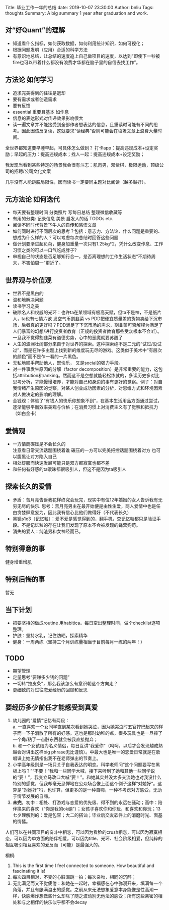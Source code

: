 Title: 毕业工作一年的总结
date: 2019-10-07 23:30:00
Author: bnliu
Tags: thoughts
Summary: A big summary 1 year after graduation and work.

## 对“好Quant”的理解
- 知道看什么指标，如何获取数据，如何利用统计知识，如何可视化；
- 根据问题发明（应用）合适的科学方法
- 有意识地总结，让总结的速度追上自己做项目的速度，以达到“即使下一秒被fire也可以带着什么都没有浪费才华都在脑子里的自信去找工作”。

## 方法论 如何学习
- 追求完美得到的往往是退却
- 要有需求或者创造需求
- 要有反馈
- essential 重要且基本 如作息
- 信息的表达形式对传递效果影响很大
- 读一遍文章并不能接受到全部作者想表达的信息，且重读时可能有不同的思考。因此因该反复读，这就要求“读经典”否则可能会在垃圾文章上浪费大量时间。

全世界都知道要早睡早起，可具体怎么做到？
打卡app：提高违规成本+设定奖励；早起的压力：提高违规成本；找人一起：提高违规成本+设定奖励；

我发现当看到某些特定的场景我会很有斗志：肌肉男，邓紫棋，极限运动，顶级公司的招聘/公司文化文案

几乎没有人能跳脱局限性，因而读书一定要同主题对比阅读（越多越好）。


## 元方法论 如何迭代
- 每天要有整理时间 分类照片 写每日总结 整理微信收藏等
- 有用的分类: 记录信息 美景 启发人的话 TODOs etc.
- 阅读不同时代背景下牛人的自传和感悟文章
- 如何同时进行不同层次的思考？包括：意志力、方法论、什么问题是重要的、想成为什么样的人？可以考虑每次总结时回答这些问题
- 做计划要渐进超负荷，健身加重量一次只有1.25kg*2，凭什么改变作息、工作习惯之类的可以一口气吃成胖子?
- 审视自己的状态是否足够知行合一，是否离理想的工作生活状态“不期待周末，不害怕周一”更近了。

## 世界观与价值观
- 世界不是黑白的
- 温和地解决问题
- 读书学习之美
- 破除名人和权威的光环：也许ta在某领域有极高天赋，但ta不是神，不是纸片人，ta也有七情六欲
发空气币割韭菜 vs PDD把便宜质量差的货物卖给下沉市场，后者真的更好吗？PDD满足了下沉市场的需求，割韭菜可否解释为满足了人们暴富的幻想/进行投资者教育（正规的投资者教育那些受众根本不会听）。一旦我不觉得割韭菜有道德劣势，心中的恶魔就要苏醒了
- 人生的波澜壮阔部分来自于对世界的探索。这种探索绝不是二元的“试过/没试过”，而是在许多主题上找到新的维度玩无尽的游戏。这类似于美术中“有层次的颜色”而不是乍一看的一片黑色。
- 无私地顺手帮助他人，既快乐， 又是social的强力手段。
- 对一件事发生原因的分解（factor decomposition）是非常重要的能力，这包括attribution和ranking。然而这不是空想就能轻松练就的，多读历史多对比思考分析，才能慢慢培养，才能对自己和身边的事有更好的觉察。例子：对自我情绪产生原因的觉察，对某人创业成功因素的分析，对思维方式和环境因素对人做决定的影响的理解。
- 金钱观：体验了“有钱人的快乐你想象不到”，在基本生活用品方面通过尝试，逐渐能够平衡效率美观与价格；在消费习惯上对消费主义有了觉察和抵抗力（如白金卡）

## 爱情观
- 一方情商碾压是不会长久的  
    注意看日常交流话题围绕着谁 碾压的一方可以完美把控话题围绕着对方 也可以腹黑让对方陷入自己
- 相处舒服而快速发展可能只是双方都寂寞也都不差
- 和任何有好感的ta暧昧都很吸引人，但这不是因为ta吸引人

## 探索长久的爱情

- 矛盾：苦月亮告诉我花样终究会玩完，现实中有位12年婚姻的女人告诉我有无穷无尽的快乐. 思考：苦月亮男主在最开始便是由性生爱，两人爱情中也是任由贪婪肆意妄为，因此我有信心比他们做得好（不代表长久)
- 黑镜s1e3（记忆粒）：爱不爱是感觉得到的，翻手机，查记忆粒都只是验证手段。不是记忆粒的存在让我们发现了原本不会被发现的蝇营狗苟。
- 消失的爱人：纯渣男和女神经而已。

## 特别得意的事
健身增重增肌

## 特别后悔的事
暂无


## 当下计划
- 把要坚持的做成routine 用habitica。每日空出整理时间，做个checklist逐项整理。
- 护肤：坚持水乳，记住防晒，探索精华
- 健身：一周两练（坚持三个月训练量相当于目前每月一练的两年！）

## TODO
- 期望管理
- 定量思考“要赚多少钱的问题”
- 一切转“拉皮条”，那么我该怎么有意识朝这个方向走？
- 更细致的对过往恋爱经历的回顾和反思


## 要经历多少前任才能感受到真爱
1. 幼儿园的“爱情”记忆有两段：  
    a. 一直喜欢一个女同学直到某次看到她哭泣，因为她哭泣时五官拧巴起来的样子而一下子消散了所有的好感。这也是那时幼稚的点，很多玩具也是一旦摔了一个角/粘了一点脏东西就会被我直接抛弃；  
    b. 和一个女孩结为名义情侣，每日互讲“我爱你”（呵呵，以后才会发现越成熟越会对讲出这样big phrase无比谨慎）。中最大也是唯一的恋爱日常就是在歌唱课上她无情指出我不在老师弹出的节奏上。
2. 小学高年级则是一场只关乎自我表达的明恋。科学老师问“这个问题要写在黑板上吗？”“不要！”我和一些同学大喊，接下来听到了她和其他一些同学说的“要！”，我变立马改口大喊“要！”。和她其实并没太多交流她也对我没什么特别的感觉，但我却毫无忌惮地在公众场合像上面这个例子这样“对她好”。这算是“对她好”吗，也许算，但更多的是一种自嗨，一种不考虑对方感受，无助于情节发展的自嗨。
3. **未完**。初中：相处、打游戏与恋爱的优先级、得不到的永远在骚动；高中：陪伴换来的喜欢（“你是我的ok绷”）；女孩子喜欢你和你玩，和喜欢和你玩；13七夕理解到的：爱是包容；大二的搭讪；毕业后交友软件上的消磨时光、面基的情愫。


人们可以在共同项目的奋斗中相恋，可以因为看脸的crush相恋，可以因为寂寞相恋，可以因为单方面的陪伴相爱，可以因为title、光环、社会阶级相爱，但纯粹的相互吸引相互喜欢的爱反而（可能）是最强大的。

桐桐:
1. This is the first time I feel connected to someone. How beautiful and fascinating it is!
2. 每次四目相对，不变的心脏漏跳一拍；每次亲吻，相同的沉醉；
3. 无比满足而又不觉疲倦：和她在一起时，幸福感在心中弥漫开来，填满每一个角落，并且有胀满溢出的感觉。之前从来无法想象爱意本身能像是性高潮一样，快感爆炸想做些什么却除了随之波动别无他法的感受；所有这些亲密的相处和与之相伴的快乐似乎都不会decay